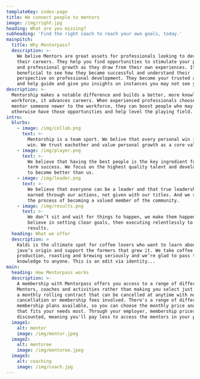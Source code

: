 ```yaml
---
templateKey: index-page
title: We connect people to mentors
image: /img/right.jpg
heading: What are you missing?
subheading: 'Find the right coach to reach your own goals, today.'
mainpitch:
  title: Why Mentorpass?
  description: >-
    We belive Mentors are great assets for professionals looking to develop
    their careers. They help you find opportunities to stimulate your personal
    and professional growth as they draw from their own experiences. It is also
    beneficial to see how they became successful and understand their
    perspective on professional development. They become your trusted advisor
    and help guide and give you insights on instances you may not see yourself.
description: >-
  Mentorship makes a notable difference and builds a better, more knowledgeable
  workforce, it advances careers. When experienced professionals choose to
  mentor someone newer to the workforce, they can boost people who may not
  otherwise have those opportunities and help level the playing field.
intro:
  blurbs:
    - image: /img/collab.png
      text: >-
        Mentorship is a team sport. We belive that every personal win is a team
        win. We trust eachother and value personal growth as a core value.
    - image: /img/player.png
      text: >-
        We believe that having the best people is the key ingredient for long
        term success. We focus on the highest quality talent and developing them
        to become better than us.
    - image: /img/leader.png
      text: >-
        We believe that everyone can be a leader and that true leadership is
        earned through our actions, not given with our titles. And we support
        the process of becoming a valued member of the community.
    - image: /img/results.png
      text: >-
        We don’t sit and wait for things to happen, we make them happen. We
        believe in setting clear goals, then executing relentlessly to achieve
        results.
  heading: What we offer
  description: >
    Kaldi is the ultimate spot for coffee lovers who want to learn about their
    java’s origin and support the farmers that grew it. We take coffee
    production, roasting and brewing seriously and we’re glad to pass that
    knowledge to anyone. This is an edit via identity...
main:
  heading: How Mentorpass works
  description: >-
    A membership with Mentorpass offers you access to a range of different
    Mentors, coaches and activities rather than making you select just one. It's
    a monthly rolling contract that can be cancelled at anytime with no
    cancellation or membership fees involved. There's a range of different
    membership plans available, so you can choose the monthly price and mentors
    that fits your needs most. Through your employer, membership prices are
    discounted, meaning you'll pay less to access the mentors in your plan.
  image1:
    alt: mentor
    image: /img/mentor.jpeg
  image2:
    alt: mentoree
    image: /img/mentoree.jpeg
  image3:
    alt: coaching
    image: /img/coach.jpg
---
```


